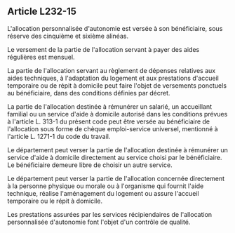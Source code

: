 ## Article L232-15

L'allocation personnalisée d'autonomie est versée à son bénéficiaire, sous réserve des cinquième et sixième
alinéas.


Le versement de la partie de l'allocation servant à payer des aides régulières est mensuel.

La partie de l'allocation servant au règlement de dépenses relatives aux aides techniques, à l'adaptation
du logement et aux prestations d'accueil temporaire ou de répit à domicile peut faire l'objet de versements
ponctuels au bénéficiaire, dans des conditions définies par décret.

La partie de l'allocation destinée à rémunérer un salarié, un accueillant familial ou un service d'aide à
domicile autorisé dans les conditions prévues à l'article L. 313-1 du présent code peut être versée au
bénéficiaire de l'allocation sous forme de chèque emploi-service universel, mentionné à l'article L. 1271-1 du
code du travail.

Le département peut verser la partie de l'allocation destinée à rémunérer un service d'aide à domicile
directement au service choisi par le bénéficiaire. Le bénéficiaire demeure libre de choisir un autre service.

Le département peut verser la partie de l'allocation concernée directement à la personne physique ou
morale ou à l'organisme qui fournit l'aide technique, réalise l'aménagement du logement ou assure l'accueil
temporaire ou le répit à domicile.

Les prestations assurées par les services récipiendaires de l'allocation personnalisée d'autonomie font l'objet
d'un contrôle de qualité.

